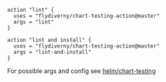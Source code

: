 ```
action "lint" {
  uses = "flydiverny/chart-testing-action@master"
  args = "lint"
}
```

```
action "lint and install" {
  uses = "flydiverny/chart-testing-action@master"
  args = "lint-and-install"
}
```

For possible args and config see [helm/chart-testing](https://github.com/helm/chart-testing)
